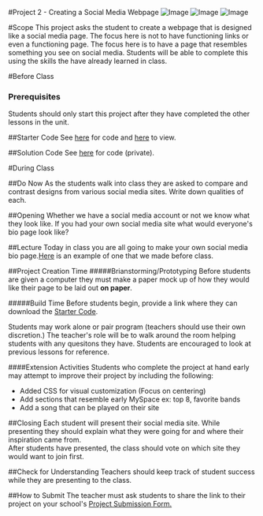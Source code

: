 #Project 2 - Creating a Social Media Webpage 
![Image](http://i.imgur.com/5UG5VKA.png) ![Image](http://i.imgur.com/PS8OBmG.png) ![Image](http://i.imgur.com/KkiYDtC.png)

#Scope
This project asks the student to create a webpage that is designed like a social media page. The focus here is not to have functioning links or even a functioning page. The focus here is to have a page that resembles something you see on social media. Students will be able to complete this using the skills the have already learned in class.
 
#Before Class

### Prerequisites
Students should only start this project after they have completed the other lessons in the unit.

##Starter Code
See [here](starterP2.html) for code and [here](https://rawgit.com/ScriptEdcurriculum/curriculum/master/units/2-HTML/lessons/5-project/starterP2.html) to view. 

##Solution Code
See [here]() for code (private). 

#During Class

##Do Now
As the students walk into class they are asked to compare and contrast designs from various social media sites. Write down qualities of each.


##Opening
Whether we have a social media account or not we know what they look like. If you had your own social media site what would everyone's bio page look like?

##Lecture
Today in class you are all going to make your own social media bio page.[Here]() is an example of one that we made before class.

##Project Creation Time
#####Brianstorming/Prototyping
Before students are given a computer they must make a paper mock up of how they would like their page to be laid out **on paper**. 

#####Build Time
Before students begin, provide a link where they can download the [Starter Code](starterP2.html).  

Students may work alone or pair program (teachers should use their own discretion.) The teacher's role will be to walk around the room helping students with any quesitons they have. Students are encouraged to look at previous lessons for reference.

####Extension Activities
Students who complete the project at hand early may attempt to improve their project by including the following:  

* Added CSS for visual customization (Focus on centering)
* Add sections that resemble early MySpace ex: top 8, favorite bands
* Add a song that can be played on their site   

##Closing
Each student will present their social media site. While presenting they should explain what they were going for and where their inspiration came from.  
After students have presented, the class should vote on which site they would want to join first. 

##Check for Understanding
Teachers should keep track of student success while they are presenting to the class.

##How to Submit
The teacher must ask students to share the link to their project on your school's [Project Submission Form.](https://docs.google.com/a/scripted.org/spreadsheets/d/1kaVH9hmkDCbBul19583UMPxl6IJ3-4pHgBQ2BU6TKDk/edit#gid=0)
